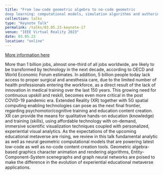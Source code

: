 ```yaml
---
title: "From low-code geometric algebra to no-code geometric 
deep learning: computational models, simulation algorithms and authoring platforms for immersive scientific visualization, experiential visual analytics and the upcoming educational metaverse"
collection: talks
type: "Keynote Talk"
permalink: /talks/03.05.23-keynote-17
venue: "IEEE Virtual Reality 2023"
date: 03.05.23
location: "online"
---
```


[More information here](https://papagiannakis.github.io/files/GP-IEEEVRkeynote2023.pdf)

More than 1 billion jobs, almost one-third of all jobs worldwide, are likely to be transformed by technology in the next decade, according to OECD and World Economic Forum estimates. In addition, 5 billion people today lack access to proper surgical and anesthesia care, due to the limited number of health professionals entering the workforce, as a direct result of the lack of innovation in medical training over the last 150 years. 
This growing need for continuous upskill and reskill, becomes even more critical in the post COVID-19 pandemic era. Extended Reality (XR) together with 5G spatial computing enabling technologies can pose as the next final frontier, regarding psychomotor/cognitive training and education content creation. XR can provide the means for qualitative hands-on education (knowledge) and training (skills), using affordable technology with on-demand, immersive scientific visualization techniques coupled with personalized, experiential visual analytics. As the expectations of the upcoming educational metaverse are rising, we review in this talk fundamental analytic as well as neural geometric computational models that are powering latest low-code as well as no-code content creation tools. Geometric algebra-based graphics character animation and rendering algorithms, Entity-Component-System scenegraphs and graph neural networks are poised to make the difference in the evolution of experiential educational metaverse applications.
